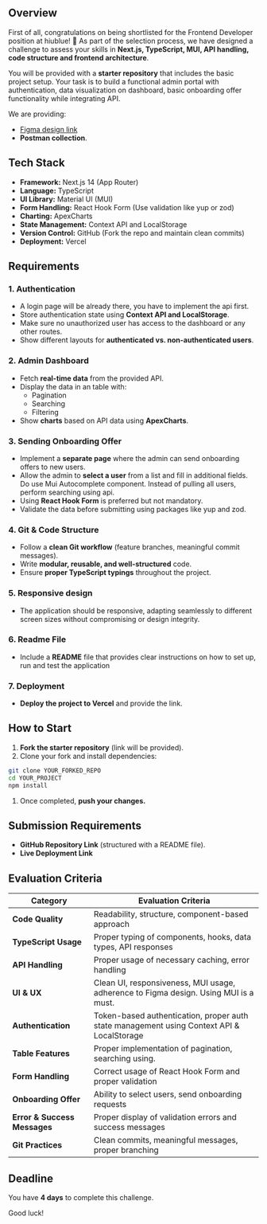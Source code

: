 ## **Overview**

First of all, congratulations on being shortlisted for the Frontend Developer position at hiublue! 🎉 As part of the selection process, we have designed a challenge to assess your skills in **Next.js, TypeScript, MUI, API handling, code structure and frontend architecture**.

You will be provided with a **starter repository** that includes the basic project setup. Your task is to build a functional admin portal with authentication, data visualization on dashboard, basic onboarding offer functionality while integrating API.

We are providing:

- [Figma design link](https://www.figma.com/design/p4aO5zxiLUkws5DDTTWP92/Untitled?node-id=0-1&t=oePPLG5LIUguMtQy-1)
- **Postman collection**.

## **Tech Stack**

- **Framework:** Next.js 14 (App Router)
- **Language:** TypeScript
- **UI Library:** Material UI (MUI)
- **Form Handling:** React Hook Form (Use validation like yup or zod)
- **Charting:** ApexCharts
- **State Management:** Context API and LocalStorage
- **Version Control:** GitHub (Fork the repo and maintain clean commits)
- **Deployment:** Vercel

## **Requirements**

### **1. Authentication**

- A login page will be already there, you have to implement the api first.
- Store authentication state using **Context API and LocalStorage**.
- Make sure no unauthorized user has access to the dashboard or any other routes.
- Show different layouts for **authenticated vs. non-authenticated users**.

### **2. Admin Dashboard**

- Fetch **real-time data** from the provided API.
- Display the data in an table with:
  - Pagination
  - Searching
  - Filtering
- Show **charts** based on API data using **ApexCharts**.

### **3. Sending Onboarding Offer**

- Implement a **separate page** where the admin can send onboarding offers to new users.
- Allow the admin to **select a user** from a list and fill in additional fields. Do use Mui Autocomplete component. Instead of pulling all users, perform searching using api.
- Using **React Hook Form** is preferred but not mandatory.
- Validate the data before submitting using packages like yup and zod.

### **4. Git & Code Structure**

- Follow a **clean Git workflow** (feature branches, meaningful commit messages).
- Write **modular, reusable, and well-structured** code.
- Ensure **proper TypeScript typings** throughout the project.

### **5. Responsive design**

- The application should be responsive, adapting seamlessly to different screen sizes without compromising or design integrity.

### **6. Readme File**

- Include a **README** file that provides clear instructions on how to set up, run and test the application

### **7. Deployment**

- **Deploy the project to Vercel** and provide the link.

## **How to Start**

1. **Fork the starter repository** (link will be provided).
2. Clone your fork and install dependencies:

```bash
git clone YOUR_FORKED_REPO
cd YOUR_PROJECT
npm install
```

1. Once completed, **push your changes.**

## **Submission Requirements**

- **GitHub Repository Link** (structured with a README file).
- **Live Deployment Link**

## **Evaluation Criteria**

| **Category** | **Evaluation Criteria** |
| --- | --- |
| **Code Quality** | Readability, structure, component-based approach |
| **TypeScript Usage** | Proper typing of components, hooks, data types, API responses |
| **API Handling** | Proper usage of necessary caching, error handling |
| **UI & UX** | Clean UI, responsiveness, MUI usage, adherence to Figma design. Using MUI is a must. |
| **Authentication** | Token-based authentication, proper auth state management using Context API & LocalStorage |
| **Table Features** | Proper implementation of pagination, searching using. |
| **Form Handling** | Correct usage of React Hook Form and proper validation |
| **Onboarding Offer** | Ability to select users, send onboarding requests |
| **Error & Success Messages** | Proper display of validation errors and success messages |
| **Git Practices** | Clean commits, meaningful messages, proper branching |

## **Deadline**

You have **4 days** to complete this challenge.

Good luck!